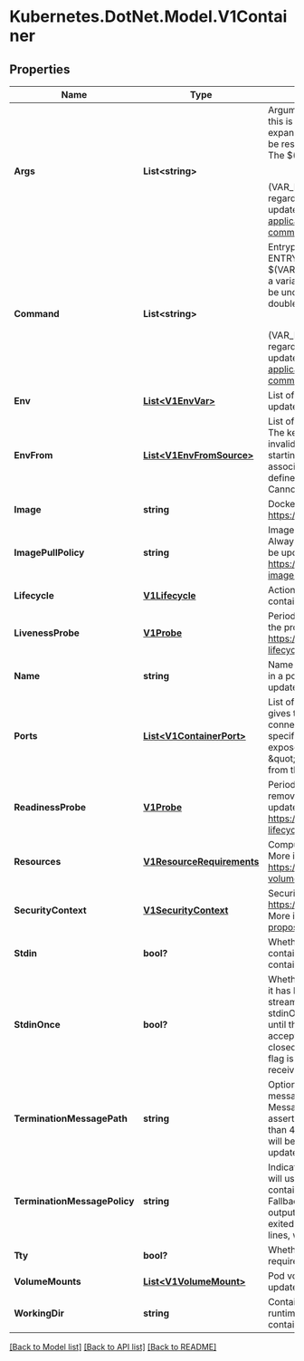 # Kubernetes.DotNet.Model.V1Container
## Properties

Name | Type | Description | Notes
------------ | ------------- | ------------- | -------------
**Args** | **List&lt;string&gt;** | Arguments to the entrypoint. The docker image&#39;s CMD is used if this is not provided. Variable references $(VAR_NAME) are expanded using the container&#39;s environment. If a variable cannot be resolved, the reference in the input string will be unchanged. The $(VAR_NAME) syntax can be escaped with a double $$, ie: $$(VAR_NAME). Escaped references will never be expanded, regardless of whether the variable exists or not. Cannot be updated. More info: https://kubernetes.io/docs/tasks/inject-data-application/define-command-argument-container/#running-a-command-in-a-shell | [optional] 
**Command** | **List&lt;string&gt;** | Entrypoint array. Not executed within a shell. The docker image&#39;s ENTRYPOINT is used if this is not provided. Variable references $(VAR_NAME) are expanded using the container&#39;s environment. If a variable cannot be resolved, the reference in the input string will be unchanged. The $(VAR_NAME) syntax can be escaped with a double $$, ie: $$(VAR_NAME). Escaped references will never be expanded, regardless of whether the variable exists or not. Cannot be updated. More info: https://kubernetes.io/docs/tasks/inject-data-application/define-command-argument-container/#running-a-command-in-a-shell | [optional] 
**Env** | [**List&lt;V1EnvVar&gt;**](V1EnvVar.md) | List of environment variables to set in the container. Cannot be updated. | [optional] 
**EnvFrom** | [**List&lt;V1EnvFromSource&gt;**](V1EnvFromSource.md) | List of sources to populate environment variables in the container. The keys defined within a source must be a C_IDENTIFIER. All invalid keys will be reported as an event when the container is starting. When a key exists in multiple sources, the value associated with the last source will take precedence. Values defined by an Env with a duplicate key will take precedence. Cannot be updated. | [optional] 
**Image** | **string** | Docker image name. More info: https://kubernetes.io/docs/concepts/containers/images | 
**ImagePullPolicy** | **string** | Image pull policy. One of Always, Never, IfNotPresent. Defaults to Always if :latest tag is specified, or IfNotPresent otherwise. Cannot be updated. More info: https://kubernetes.io/docs/concepts/containers/images#updating-images | [optional] 
**Lifecycle** | [**V1Lifecycle**](V1Lifecycle.md) | Actions that the management system should take in response to container lifecycle events. Cannot be updated. | [optional] 
**LivenessProbe** | [**V1Probe**](V1Probe.md) | Periodic probe of container liveness. Container will be restarted if the probe fails. Cannot be updated. More info: https://kubernetes.io/docs/concepts/workloads/pods/pod-lifecycle#container-probes | [optional] 
**Name** | **string** | Name of the container specified as a DNS_LABEL. Each container in a pod must have a unique name (DNS_LABEL). Cannot be updated. | 
**Ports** | [**List&lt;V1ContainerPort&gt;**](V1ContainerPort.md) | List of ports to expose from the container. Exposing a port here gives the system additional information about the network connections a container uses, but is primarily informational. Not specifying a port here DOES NOT prevent that port from being exposed. Any port which is listening on the default \&quot;0.0.0.0\&quot; address inside a container will be accessible from the network. Cannot be updated. | [optional] 
**ReadinessProbe** | [**V1Probe**](V1Probe.md) | Periodic probe of container service readiness. Container will be removed from service endpoints if the probe fails. Cannot be updated. More info: https://kubernetes.io/docs/concepts/workloads/pods/pod-lifecycle#container-probes | [optional] 
**Resources** | [**V1ResourceRequirements**](V1ResourceRequirements.md) | Compute Resources required by this container. Cannot be updated. More info: https://kubernetes.io/docs/concepts/storage/persistent-volumes#resources | [optional] 
**SecurityContext** | [**V1SecurityContext**](V1SecurityContext.md) | Security options the pod should run with. More info: https://kubernetes.io/docs/concepts/policy/security-context/ More info: https://git.k8s.io/community/contributors/design-proposals/security_context.md | [optional] 
**Stdin** | **bool?** | Whether this container should allocate a buffer for stdin in the container runtime. If this is not set, reads from stdin in the container will always result in EOF. Default is false. | [optional] 
**StdinOnce** | **bool?** | Whether the container runtime should close the stdin channel after it has been opened by a single attach. When stdin is true the stdin stream will remain open across multiple attach sessions. If stdinOnce is set to true, stdin is opened on container start, is empty until the first client attaches to stdin, and then remains open and accepts data until the client disconnects, at which time stdin is closed and remains closed until the container is restarted. If this flag is false, a container processes that reads from stdin will never receive an EOF. Default is false | [optional] 
**TerminationMessagePath** | **string** | Optional: Path at which the file to which the container&#39;s termination message will be written is mounted into the container&#39;s filesystem. Message written is intended to be brief final status, such as an assertion failure message. Will be truncated by the node if greater than 4096 bytes. The total message length across all containers will be limited to 12kb. Defaults to /dev/termination-log. Cannot be updated. | [optional] 
**TerminationMessagePolicy** | **string** | Indicate how the termination message should be populated. File will use the contents of terminationMessagePath to populate the container status message on both success and failure. FallbackToLogsOnError will use the last chunk of container log output if the termination message file is empty and the container exited with an error. The log output is limited to 2048 bytes or 80 lines, whichever is smaller. Defaults to File. Cannot be updated. | [optional] 
**Tty** | **bool?** | Whether this container should allocate a TTY for itself, also requires &#39;stdin&#39; to be true. Default is false. | [optional] 
**VolumeMounts** | [**List&lt;V1VolumeMount&gt;**](V1VolumeMount.md) | Pod volumes to mount into the container&#39;s filesystem. Cannot be updated. | [optional] 
**WorkingDir** | **string** | Container&#39;s working directory. If not specified, the container runtime&#39;s default will be used, which might be configured in the container image. Cannot be updated. | [optional] 

[[Back to Model list]](../README.md#documentation-for-models) [[Back to API list]](../README.md#documentation-for-api-endpoints) [[Back to README]](../README.md)

